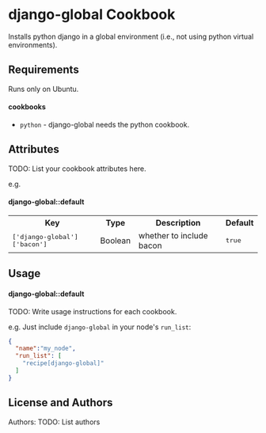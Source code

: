 django-global Cookbook
======================
Installs python django in a global environment (i.e., not using python virtual environments).

Requirements
------------
Runs only on Ubuntu.

#### cookbooks
- `python` - django-global needs the python cookbook.

Attributes
----------
TODO: List your cookbook attributes here.

e.g.
#### django-global::default
<table>
  <tr>
    <th>Key</th>
    <th>Type</th>
    <th>Description</th>
    <th>Default</th>
  </tr>
  <tr>
    <td><tt>['django-global']['bacon']</tt></td>
    <td>Boolean</td>
    <td>whether to include bacon</td>
    <td><tt>true</tt></td>
  </tr>
</table>

Usage
-----
#### django-global::default
TODO: Write usage instructions for each cookbook.

e.g.
Just include `django-global` in your node's `run_list`:

```json
{
  "name":"my_node",
  "run_list": [
    "recipe[django-global]"
  ]
}
```

License and Authors
-------------------
Authors: TODO: List authors
